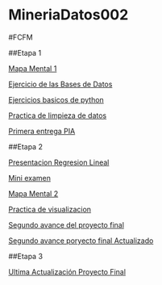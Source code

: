 # MineriaDatos002

#FCFM

##Etapa 1

[Mapa Mental 1](https://github.com/JuanManuelGT21/MineriaDatos002/blob/main/MapaMental_1_1725005.pdf)

[Ejercicio de las Bases de Datos](https://github.com/lizbethaltamirano/MIneria_de_Datos/blob/Mineria_de_Datos/Ej1_BasesDatos_Equipo_2.pdf)

[Ejercicios basicos de python](https://github.com/JuanManuelGT21/MineriaDatos002/blob/main/Ejercicios%20b%C3%A1sicos%20de%20python.ipynb)

[Practica de limpieza de datos](https://github.com/lizbethaltamirano/MIneria_de_Datos/blob/Mineria_de_Datos/Ej_Limpieza_2.ipynb)

[Primera entrega PIA](https://github.com/lizbethaltamirano/MIneria_de_Datos/blob/Mineria_de_Datos/Avance1_PIA_2.ipynb)

##Etapa 2

[Presentacion Regresion Lineal](https://github.com/lizbethaltamirano/MIneria_de_Datos/blob/Mineria_de_Datos/Presentacion_RegresionLineal_2.pdf)

[Mini examen](https://github.com/robertoduenas/Mineria_de_Datos002/blob/main/Calificaci%C3%B3n_Regresion-Lineal_Equipo-2.pdf)

[Mapa Mental 2](https://github.com/JuanManuelGT21/MineriaDatos002/blob/main/MapaMaetal_2_1725005.pdf)

[Practica de visualizacion](https://github.com/robertoduenas/Mineria_de_Datos002/blob/main/Visualizacion_2.ipynb)

[Segundo avance del proyecto final](https://github.com/lizbethaltamirano/MIneria_de_Datos/blob/Mineria_de_Datos/AvancePIA_II_002_2.ipynb)

[Segundo avance poryecto final Actualizado](https://github.com/lizbethaltamirano/MIneria_de_Datos/blob/Mineria_de_Datos/AvancePIA_II_002_2.ipynb)

##Etapa 3

[Ultima Actualización Proyecto Final](https://github.com/lizbethaltamirano/MIneria_de_Datos/blob/Mineria_de_Datos/pia%20(2).ipynb)
